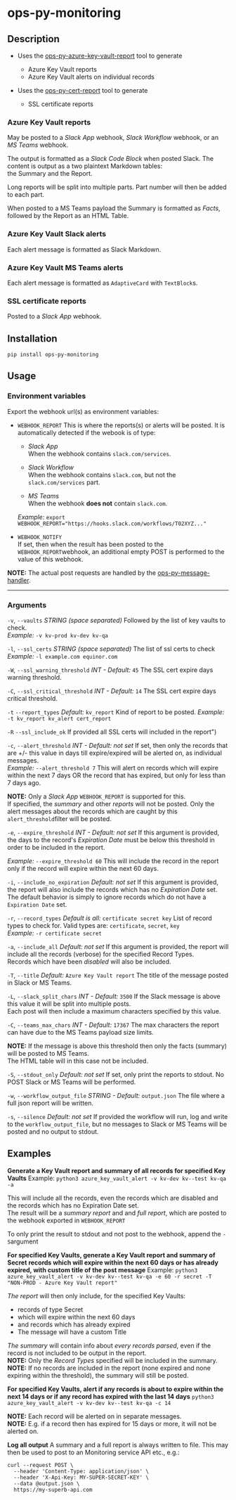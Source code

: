 # ops-py-monitoring  
  
## Description  
  
- Uses the [ops-py-azure-key-vault-report](https://pypi.org/project/ops-py-azure-key-vault-report) tool to generate
  - Azure Key Vault reports 
  - Azure Key Vault alerts on individual records 

- Uses the [ops-py-cert-report](https://github.com/equinor/ops-py-cert-report) tool to generate
  - SSL certificate reports 
     
### Azure Key Vault reports
May be posted to a *Slack App* webhook, *Slack Workflow* webhook, or an *MS Teams* webhook.  
  
The output is formatted as a *Slack Code Block* when posted Slack. The content is output as a two plaintext Markdown tables:     
the Summary and the Report.    
  
Long reports will be split into multiple parts. Part number will then be added to each part.     
  
When posted to a MS Teams payload the Summary is formatted as *Facts*, followed by the Report as an HTML Table.  
  
### Azure Key Vault Slack alerts     
Each alert message is formatted as Slack Markdown.  
  
### Azure Key Vault MS Teams alerts  
Each alert message is formatted as `AdaptiveCard` with `TextBlock`s.  
 
### SSL certificate reports
Posted to a *Slack App* webhook.
 
  
## Installation  
`pip install ops-py-monitoring`  
  
## Usage  
  
### Environment variables  
Export the webhook url(s) as environment variables:  
  
- `WEBHOOK_REPORT` This is where the reports(s) or alerts will be posted. It is automatically detected if the webook is of type:  
  - *Slack App*    
 When the webhook contains `slack.com/services`.  
  
  - *Slack Workflow*    
 When the webhook contains `slack.com`, but not the `slack.com/services` part.  
  
  - *MS Teams*    
 When the webhook **does not** contain `slack.com`.  
  
  *Example:* `export WEBHOOK_REPORT="https://hooks.slack.com/workflows/T02XYZ..."`  
  
- `WEBHOOK_NOTIFY`  
If set, then when the result has been posted to the `WEBHOOK_REPORT`webhook, an additional empty POST is performed to the value of this webhook.  
  
**NOTE:** The actual post requests are handled by the [ops-py-message-handler](https://pypi.org/project/ops-py-message-handler).  
  
---  
  
### Arguments  
  
`-v`, `--vaults` *STRING (space separated)* Followed by the list of key vaults to check.       
*Example:* `-v kv-prod kv-dev kv-qa`   

`-l`, `--ssl_certs` *STRING (space separated)* The list of ssl certs to check
*Example:*  `-l example.com equinor.com`  

`-W`, `--ssl_warning_threshold` *INT - Default:* `45`  The SSL cert expire days warning threshold.  

`-C`, `--ssl_critical_threshold` *INT - Default:* `14`  The SSL cert expire days critical threshold.  

`-t` `--report_types` *Default:* `kv_report` Kind of report to be posted.
*Example:* `-t kv_report kv_alert cert_report`
  
`-R` `--ssl_include_ok` If provided all SSL certs will included in the report")  

`-c`, `--alert_threshold` *INT - Default: not set* If set, then only the records that are +/- this value in days till expire/expired will be alerted on, as individual messages.     
*Example:* `--alert_threshold 7` This will alert on records which will expire within the next 7 days OR the record that has expired, but only for less than 7 days ago.    
  
**NOTE:** Only a *Slack App* `WEBHOOK_REPORT` is supported for this.     
If specified, the *summary* and other *reports* will not be posted. Only the alert messages about the records which are caught by this `alert_threshold`filter will be posted.  
  
  
`-e`, `--expire_threshold` *INT - Default: not set* If this argument is provided, the days to the record's *Expiration Date* must be below this threshold in order to be included in the report.     
  
*Example:* `--expire_threshold 60` This will include the record in the report only if the record will expire within the next 60 days.     
  
  
`-i`, `--include_no_expiration` *Default: not set* If this argument is provided, the report will also include the records which has no *Expiration Date* set.  
The default behavior is simply to ignore records which do not have a `Expiration Date` set.     
  
  
`-r`, `--record_types` *Default is all:* `certificate secret key` List of record types to check for. Valid types are: `certificate`, `secret`, `key`   
*Example:* `-r certificate secret`   
  
`-a`, `--include_all` *Default: not set* If this argument is provided, the report will include all the records (verbose) for the specified Record Types.  
Records which have been *disabled* will also be included.     
  
  
`-T`, `--title` *Default:* `Azure Key Vault report` The title of the message posted in Slack or MS Teams.     
  
  
`-L`, `--slack_split_chars` *INT - Default:* `3500` If the Slack message is above this value it will be split into multiple posts.  
Each post will then include a maximum characters specified by this value.     
  
  
`-C`, `--teams_max_chars` *INT - Default:* `17367` The max characters the report can have due to the MS Teams payload size limits.     
  
**NOTE:** If the message is above this threshold then only the facts (summary) will be posted to MS Teams.  
The HTML table will in this case not be included.     
  
  
`-S`, `--stdout_only` *Default: not set* If set, only print the reports to stdout. No POST Slack or MS Teams will be performed.     
  
  
`-w`, `--workflow_output_file` *STRING - Default:* `output.json` The file where a full json report will be written.     
  
  
`-s`, `--silence` *Default: not set* If provided the workflow will run, log and write to the `workflow_output_file`, but no messages to Slack or MS Teams will be posted and no output to stdout.     
  
  
## Examples  
  
**Generate a Key Vault report and summary of all records for specified Key Vaults** Example: `python3 azure_key_vault_alert -v kv-dev kv--test kv-qa -a`  
  
This will include all the records, even the records which are disabled and the records which has no Expiration Date set.  
The result will be a *summary report* and and *full report*, which are posted to the webhook exported in `WEBHOOK_REPORT`  
  
To only print the result to stdout and not post to the webhook, append the `-S`argument  
  
**For specified Key Vaults, generate a Key Vault report and summary of Secret records which will expire within the next 60 days or has already expired, with custom title of the post message** Example: `python3 azure_key_vault_alert -v kv-dev kv--test kv-qa -e 60 -r secret -T "NON-PROD - Azure Key Vault report"`  
  
*The report* will then only include, for the specified Key Vaults:      
- records of type Secret    
- which will expire within the next 60 days    
- and records which has already expired    
- The message will have a custom Title    
  
*The summary* will contain info about *every records parsed*, even if the record is not included to be output in the report.     
**NOTE:** Only the *Record Types* specified will be included in the summary.     
**NOTE:** If no records are included in the report (none expired and none expiring within the threshold), the summary will still be posted.    
  
**For specified Key Vaults, alert if any records is about to expire within the next 14 days or if any record has expired with the last 14 days** `python3 azure_key_vault_alert -v kv-dev kv--test kv-qa -c 14`  
  
**NOTE:** Each record will be alerted on in separate messages.     
**NOTE:** E.g. if a record then has expired for 15 days or more, it will not be alerted on.    
  
**Log all output** A summary and a full report is always written to file. This may then be used to post to an Monitoring service API etc., e.g.:     
```  
curl --request POST \    
  --header 'Content-Type: application/json' \    
  --header 'X-Api-Key: MY-SUPER-SECRET-KEY' \    
  --data @output.json \    
  https://my-superb-api.com  
```
